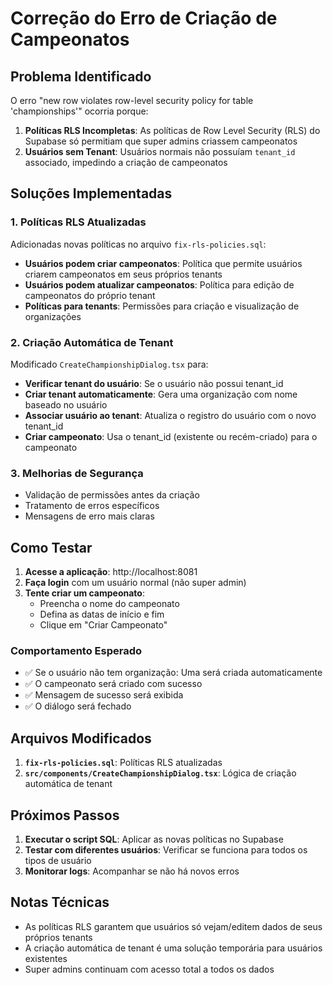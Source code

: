 # Correção do Erro de Criação de Campeonatos

## Problema Identificado
O erro "new row violates row-level security policy for table 'championships'" ocorria porque:

1. **Políticas RLS Incompletas**: As políticas de Row Level Security (RLS) do Supabase só permitiam que super admins criassem campeonatos
2. **Usuários sem Tenant**: Usuários normais não possuíam `tenant_id` associado, impedindo a criação de campeonatos

## Soluções Implementadas

### 1. Políticas RLS Atualizadas
Adicionadas novas políticas no arquivo `fix-rls-policies.sql`:

- **Usuários podem criar campeonatos**: Política que permite usuários criarem campeonatos em seus próprios tenants
- **Usuários podem atualizar campeonatos**: Política para edição de campeonatos do próprio tenant
- **Políticas para tenants**: Permissões para criação e visualização de organizações

### 2. Criação Automática de Tenant
Modificado `CreateChampionshipDialog.tsx` para:

- **Verificar tenant do usuário**: Se o usuário não possui tenant_id
- **Criar tenant automaticamente**: Gera uma organização com nome baseado no usuário
- **Associar usuário ao tenant**: Atualiza o registro do usuário com o novo tenant_id
- **Criar campeonato**: Usa o tenant_id (existente ou recém-criado) para o campeonato

### 3. Melhorias de Segurança
- Validação de permissões antes da criação
- Tratamento de erros específicos
- Mensagens de erro mais claras

## Como Testar

1. **Acesse a aplicação**: http://localhost:8081
2. **Faça login** com um usuário normal (não super admin)
3. **Tente criar um campeonato**:
   - Preencha o nome do campeonato
   - Defina as datas de início e fim
   - Clique em "Criar Campeonato"

### Comportamento Esperado
- ✅ Se o usuário não tem organização: Uma será criada automaticamente
- ✅ O campeonato será criado com sucesso
- ✅ Mensagem de sucesso será exibida
- ✅ O diálogo será fechado

## Arquivos Modificados

1. **`fix-rls-policies.sql`**: Políticas RLS atualizadas
2. **`src/components/CreateChampionshipDialog.tsx`**: Lógica de criação automática de tenant

## Próximos Passos

1. **Executar o script SQL**: Aplicar as novas políticas no Supabase
2. **Testar com diferentes usuários**: Verificar se funciona para todos os tipos de usuário
3. **Monitorar logs**: Acompanhar se não há novos erros

## Notas Técnicas

- As políticas RLS garantem que usuários só vejam/editem dados de seus próprios tenants
- A criação automática de tenant é uma solução temporária para usuários existentes
- Super admins continuam com acesso total a todos os dados
